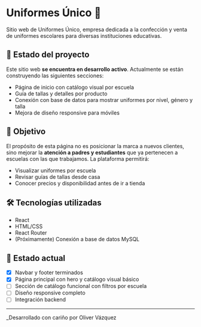 # Uniformes Único 🧵

Sitio web de Uniformes Único, empresa dedicada a la confección y venta de uniformes escolares para diversas instituciones educativas.

## 🚧 Estado del proyecto

Este sitio web **se encuentra en desarrollo activo**. Actualmente se están construyendo las siguientes secciones:

- Página de inicio con catálogo visual por escuela
- Guía de tallas y detalles por producto
- Conexión con base de datos para mostrar uniformes por nivel, género y talla
- Mejora de diseño responsive para móviles

## 📌 Objetivo

El propósito de esta página no es posicionar la marca a nuevos clientes, sino mejorar la **atención a padres y estudiantes** que ya pertenecen a escuelas con las que trabajamos. La plataforma permitirá:

- Visualizar uniformes por escuela
- Revisar guías de tallas desde casa
- Conocer precios y disponibilidad antes de ir a tienda

## 🛠️ Tecnologías utilizadas

- React
- HTML/CSS
- React Router
- (Próximamente) Conexión a base de datos MySQL

## 📍 Estado actual

- [x] Navbar y footer terminados
- [x] Página principal con hero y catálogo visual básico
- [ ] Sección de catálogo funcional con filtros por escuela
- [ ] Diseño responsive completo
- [ ] Integración backend

---

_Desarrollado con cariño por Oliver Vázquez
